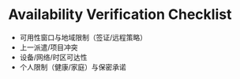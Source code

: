 # Availability Verification Checklist

- 可用性窗口与地域限制（签证/远程策略）
- 上一派遣/项目冲突
- 设备/网络/时区可达性
- 个人限制（健康/家庭）与保密承诺
